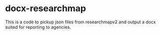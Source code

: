 # docx-researchmap
This is a code to pickup json files from researchmapv2 and output a docx suited for reporting to agencies.
